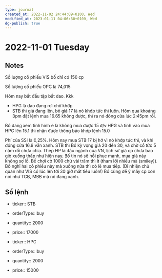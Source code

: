 ```yaml
---
type: journal
created_at: 2022-11-02 24:44:09+0100, Wed
modified_at: 2023-01-11 04:06:30+0100, Wed
dg-publish: true
---
```

# 2022-11-01 Tuesday

## Notes

Số lượng cổ phiếu VIS bố chỉ có 150 cp

Số lượng cổ phiếu OPC là 74,015

Hôm nay bắt đầu tập bắt dao. Kkk 
- HPG là dao đang rơi chờ khớp 
- STB thì giá đang lên, bỏ giá 17 là nó khớp tức thì luôn. Hôm qua khoảng 3pm đặt lệnh mua 16.65 không được, thì ra nó đóng cửa lúc 2:45pm rồi.

Bố đang xem tình hình e là không mua được 15 đ/v HPG và tinh vào mua HPG lên 15.1 thì nhận được thông báo khớp lệnh 15.0

Phí của SSI là 0,25%.
Hôm nay mua STB 17 bị hớ vì nó khớp tức thì, và khi đóng cửa 16.9 vẫn xanh. STB thì Bố kỳ vọng giá 20 đến 30, và chờ cổ tức 5 năm rồi chưa chia.
Thép HP là đầu ngành của VN, lịch sử giá cp chưa bao giờ xuống thấp như hiện nay. Bố tin nó sẽ hồi phục mạnh, mua giá này không sợ lỗ.
Bố chơi cở 1000 chứ vài trăm thì ít (tham lời nhiều mà (smiley)).
Bố nghĩ hai cổ phiếu này mà xuống nữa thì có lẽ mua tiếp.
(Dĩ nhiên chủ quan như VIS có lúc lên tới 30 giờ mất tiêu luôn!)
Bố cũng để ý mấy cp con nói như TCB, MBB mà nó đang xanh.

## Sổ lệnh

- ticker:: STB
- orderType:: buy
- quantity:: 2000
- price:: 17000

- ticker:: HPG
- orderType:: buy
- quantity:: 2000
- price:: 15000